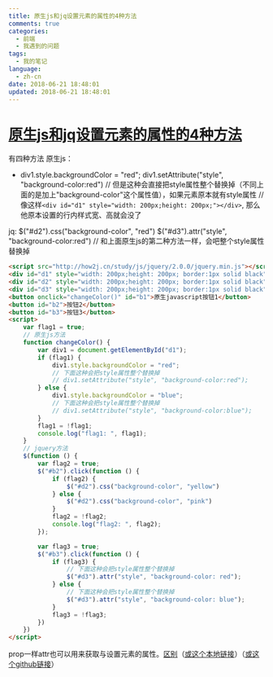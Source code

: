 ```yaml
---
title: 原生js和jq设置元素的属性的4种方法
comments: true
categories:
  - 前端
  - 我遇到的问题
tags: 
  - 我的笔记
language:
  - zh-cn
date: 2018-06-21 18:48:01
updated: 2018-06-21 18:48:01
---
```

# <a id="原生js和jq设置元素的属性的4种方法" href="#原生js和jq设置元素的属性的4种方法">原生js和jq设置元素的属性的4种方法</a>
有四种方法
原生js：
- div1.style.backgroundColor = "red"; 
div1.setAttribute("style", "background-color:red") // 但是这种会直接把style属性整个替换掉（不同上面的是加上"background-color"这个属性值），如果元素原本就有style属性
// 像这样`<div id="d1" style="width: 200px;height: 200px;"></div>`, 那么他原本设置的行内样式宽、高就会没了

jq: $("#d2").css("background-color", "red")
    $("#d3").attr("style", "background-color:red") // 和上面原生js的第二种方法一样，会吧整个style属性替换掉

```html
<script src="http://how2j.cn/study/js/jquery/2.0.0/jquery.min.js"></script>
<div id="d1" style="width: 200px;height: 200px; border:1px solid black"></div>
<div id="d2" style="width: 200px;height: 200px; border:1px solid black"></div>
<div id="d3" style="width: 200px;height: 200px; border:1px solid black"></div>
<button onclick="changeColor()" id="b1">原生javascript按钮1</button>
<button id="b2">按钮2</button>
<button id="b3">按钮3</button>
<script>
    var flag1 = true;
    // 原生js方法
    function changeColor() {
        var div1 = document.getElementById("d1");
        if (flag1) {
            div1.style.backgroundColor = "red";
            // 下面这种会把style属性整个替换掉
            // div1.setAttribute("style", "background-color:red");
        } else {
            div1.style.backgroundColor = "blue";
            // 下面这种会把style属性整个替换掉
            // div1.setAttribute("style", "background-color:blue");
        }
        flag1 = !flag1;
        console.log("flag1: ", flag1);
    }
    // jquery方法
    $(function () {
        var flag2 = true;
        $("#b2").click(function () {
            if (flag2) {
                $("#d2").css("background-color", "yellow")
            } else {
                $("#d2").css("background-color", "pink")
            }
            flag2 = !flag2;
            console.log("flag2: ", flag2);
        });

        var flag3 = true;
        $("#b3").click(function () {
            if (flag3) {
                // 下面这种会把style属性整个替换掉
                $("#d3").attr("style", "background-color: red");
            } else {
                // 下面这种会把style属性整个替换掉
                $("#d3").attr("style", "background-color: blue");
            }
            flag3 = !flag3;
        })
    })
</script>
```
prop一样attr也可以用来获取与设置元素的属性。[区别](#shuxin)（[或这个本地链接](http://localhost:4000/categories/前端/JQuery/JQuery/#shuxin)）（[或这个github链接](http://zfmmpx.github.io/categories/前端/JQuery/JQuery/#shuxin)）
